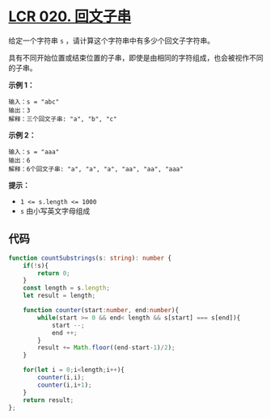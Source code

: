 # [LCR 020. 回文子串](https://leetcode.cn/problems/a7VOhD/)

给定一个字符串 `s` ，请计算这个字符串中有多少个回文子字符串。

具有不同开始位置或结束位置的子串，即使是由相同的字符组成，也会被视作不同的子串。

 

**示例 1：**

```
输入：s = "abc"
输出：3
解释：三个回文子串: "a", "b", "c"
```

**示例 2：**

```
输入：s = "aaa"
输出：6
解释：6个回文子串: "a", "a", "a", "aa", "aa", "aaa"
```

 

**提示：**

-   `1 <= s.length <= 1000`
-   `s` 由小写英文字母组成

## 代码

```ts
function countSubstrings(s: string): number {
    if(!s){
        return 0;
    }
    const length = s.length;
    let result = length;

    function counter(start:number, end:number){
        while(start >= 0 && end< length && s[start] === s[end]){
            start --; 
            end ++;       
        }
        result += Math.floor((end-start-1)/2);
    }

    for(let i = 0;i<length;i++){
        counter(i,i);
        counter(i,i+1);
    }
    return result;
};
```

